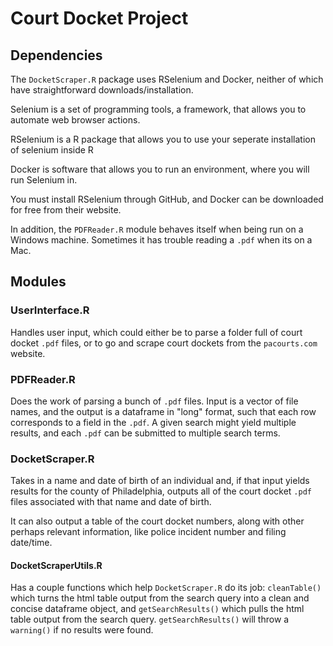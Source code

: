 # Court Docket Project

## Dependencies

The `DocketScraper.R` package uses RSelenium and Docker, neither of which have straightforward downloads/installation.

Selenium is a set of programming tools, a framework, that allows you to automate web browser actions.

RSelenium is a R package that allows you to use your seperate installation of selenium inside R

Docker is software that allows you to run an environment, where you will run Selenium in.

You must install RSelenium through GitHub, and Docker can be downloaded for free from their website.

In addition, the `PDFReader.R` module behaves itself when being run on a Windows machine. Sometimes it has trouble reading a `.pdf` when its on a Mac.

## Modules

### UserInterface.R 

Handles user input, which could either be to parse a folder full of court docket `.pdf` files, or to go and scrape court dockets from the `pacourts.com` website.

### PDFReader.R

Does the work of parsing a bunch of `.pdf` files.
Input is a vector of file names, and the output is a dataframe in "long" format, such that each row corresponds to a field in the `.pdf`. A given search might yield multiple results, and each `.pdf` can be submitted to multiple search terms.

### DocketScraper.R

Takes in a name and date of birth of an individual and, if that input yields results for the county of Philadelphia, outputs all of the court docket `.pdf` files associated with that name and date of birth.

It can also output a table of the court docket numbers, along with other perhaps relevant information, like police incident number and filing date/time.

#### DocketScraperUtils.R

Has a couple functions which help `DocketScraper.R` do its job: `cleanTable()` which turns the html table output from the search query into a clean and concise dataframe object, and `getSearchResults()` which pulls the html table output from the search query. `getSearchResults()` will throw a `warning()` if no results were found.
